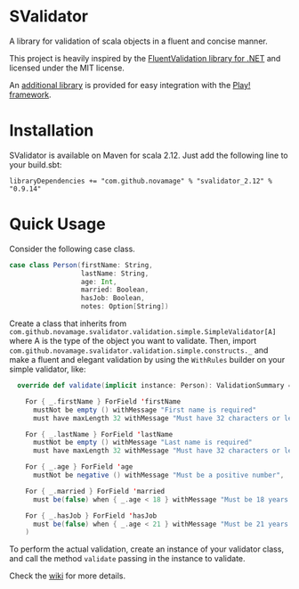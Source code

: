 SValidator
==========

A library for validation of scala objects in a fluent and concise manner.

This project is heavily inspired by the [FluentValidation library for .NET](https://github.com/JeremySkinner/FluentValidation) and
licensed under the MIT license.

An [additional library](https://github.com/NovaMage/svalidator-play) is provided for easy integration with the [Play! framework](https://www.playframework.com/).

Installation
===========

SValidator is available on Maven for scala 2.12.  Just add the following line to your build.sbt:

```
libraryDependencies += "com.github.novamage" % "svalidator_2.12" % "0.9.14"
```

Quick Usage
===========

Consider the following case class.

```scala
case class Person(firstName: String,
                  lastName: String,
                  age: Int,
                  married: Boolean,
                  hasJob: Boolean,
                  notes: Option[String])
```

Create a class that inherits from `com.github.novamage.svalidator.validation.simple.SimpleValidator[A]` where A is
the type of the object you want to validate.  Then, import `com.github.novamage.svalidator.validation.simple.constructs._`
and make a fluent and elegant validation by using the `WithRules` builder on your simple validator, like:

```scala
  override def validate(implicit instance: Person): ValidationSummary = WithRules(

    For { _.firstName } ForField 'firstName
      mustNot be empty () withMessage "First name is required"
      must have maxLength 32 withMessage "Must have 32 characters or less",

    For { _.lastName } ForField 'lastName
      mustNot be empty () withMessage "Last name is required"
      must have maxLength 32 withMessage "Must have 32 characters or less",

    For { _.age } ForField 'age
      mustNot be negative () withMessage "Must be a positive number",

    For { _.married } ForField 'married
      must be(false) when { _.age < 18 } withMessage "Must be 18 years or older to allow marking marriage",

    For { _.hasJob } ForField 'hasJob
      must be(false) when { _.age < 21 } withMessage "Must be 21 years or older to allow marking a job"
    )
```

To perform the actual validation, create an instance of your validator class, and call the method `validate` passing in 
the instance to validate.

Check the [wiki](https://github.com/NovaMage/SValidator/wiki/SValidator) for more details.



